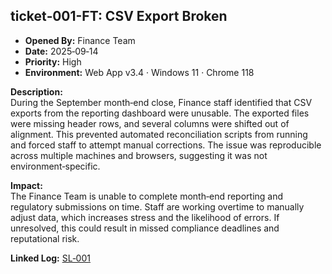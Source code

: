 ## ticket‑001-FT: CSV Export Broken

- **Opened By:** Finance Team  
- **Date:** 2025‑09‑14  
- **Priority:** High  
- **Environment:** Web App v3.4 · Windows 11 · Chrome 118  

**Description:**  
During the September month‑end close, Finance staff identified that CSV exports from the reporting dashboard were unusable. The exported files were missing header rows, and several columns were shifted out of alignment. This prevented automated reconciliation scripts from running and forced staff to attempt manual corrections. The issue was reproducible across multiple machines and browsers, suggesting it was not environment‑specific.  

**Impact:**  
The Finance Team is unable to complete month‑end reporting and regulatory submissions on time. Staff are working overtime to manually adjust data, which increases stress and the likelihood of errors. If unresolved, this could result in missed compliance deadlines and reputational risk.  

**Linked Log:** [SL‑001](https://github.com/musman-uk/portfolio/blob/main/independent-projects/support-logs/logs/log-1/SL%E2%80%91001.md)
